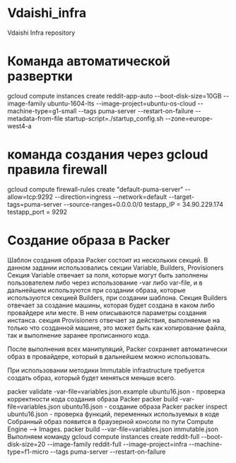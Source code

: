 # Vdaishi_infra
Vdaishi Infra repository
# Команда автоматической развертки
gcloud compute instances create reddit-app-auto --boot-disk-size=10GB --image-family ubuntu-1604-lts --image-project=ubuntu-os-cloud --machine-type=g1-small --tags puma-server --restart-on-failure --metadata-from-file startup-script=./startup_config.sh --zone=europe-west4-a
# команда создания через gcloud правила firewall
gcloud compute firewall-rules create "default-puma-server" --allow=tcp:9292 --direction=ingress --network=default  --target-tags=puma-server --source-ranges=0.0.0.0/0
testapp_IP = 34.90.229.174
testapp_port = 9292

# Cоздание образа в Packer
Шаблон создания образа Packer состоит из нескольких секций. В данном задании использовались секции Variable, Builders, Provisioners
Секция Variable отвечает за поля, которые могут быть заполнены пользователем либо через использование -var либо var-file, и в дальнейшем используются при создании образа, которые используются секцией Builders, при создании шаблона.
Секция Builders отвечает за создание машины, которая будет создана в каком либо провайдере или месте. В нем описываются параметры создания инстанса.
секция Provisioners отвечает за действия, выполняемые на только что созданной машине, это может быть как копирование файла, так и выполнение заранее прописанного кода.

После выполнения всех манипуляций, Packer сохраняет автоматически образ в провайдере, который в дальнейшем можно использовать.

При использовании методики Immutable infrastructure требуется создать образ, который будет меняться меньше всего.

packer validate -var-file=variables.json.example ubuntu16.json - проверка корректности кода создания образа Packer
packer build -var-file=variables.json ubuntu16.json - создание образа Packer
packer inspect ubuntu16.json - проверка функций, переменных используемых в коде
Собранный образ появится в браузерной консоли по пути Compute Engine --> Images.
packer build --var-file=variables.json immutable.json
Выполняем команду
gcloud compute instances create reddit-full --boot-disk-size=20 --image-family reddit-full --image-project=infra --machine-type=f1-micro --tags puma-server --restart-on-failure
